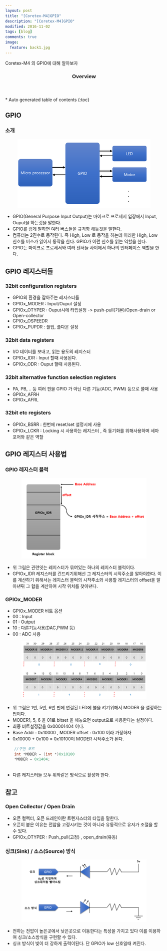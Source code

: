 ```yaml
---
layout: post
title: "[Coretex-M4]GPIO"
description: "[Coretex-M4]GPIO" 
modified: 2016-11-02
tags: [blog]
comments: true
image:
  feature: back1.jpg
---
```


Coretex-M4 의 GPIO에 대해 알아보자
 

<section id="table-of-contents" class="toc">
  <header>
    <h3>Overview</h3>
  </header>
<div id="drawer" markdown="1">
*  Auto generated table of contents
{:toc}
</div>
</section><!-- /#table-of-contents -->



## GPIO 

### 소개
<figure>
	<p style="text-align: center;">	
		<img src="/images/GPIO.PNG" alt="">
	</p>
</figure>

- GPIO(General Purpose Input Output)는 마이크로 프로세서 입장에서 Input, Ouput을 하는것을 말한다.
- GPIO를 쉽게 말하면 여러 버스들을 규격화 해놓것을 말한다.
- 컴퓨터는 2진수로 동작된다. 즉 High, Low 로 동작을 하는데 이러한 High, Low 신호를 버스가 읽어서 동작을 한다. GPIO가 이런 신호를 읽는 역할을 한다.
- GPIO는 마이크로 프로세서와 여러 센서들 사이에서 하나의 인터페이스 역할을 한다.



## GPIO 레지스터들

### 32bit configuration registers

- GPIO의 환경을 잡아주는 레지스터들
- GPIOx_MODER : Input/Ouput 설정
- GPIOx_OTYPER : Ouput시에 타입설정 -> push-pull(기본)/Open-drain or Open-collector
- GPIOx_OSPEEDR
- GPIOx_PUPDR : 풀업, 풀다운 설정


### 32bit data registers

- I/O 데이터를 보내고, 읽는 용도의 레지스터
- GPIOx_IDR : Input 할때 사용된다.
- GPIOx_ODR : Ouput 할때 사용된다.

### 32bit alternative function selection registers

- PA, PB, .. 등 여러 핀을 GPIO 가 아닌 다른 기능(ADC, PWM) 등으로 쓸때 사용
- GPIOx_AFRH
- GPIOx_AFRL

### 32bit etc registers

- GPIOx_BSRR : 한번에 reset/set 설정시에 사용
- GPIOx_LCKR : Locking 시 사용하는 레지스터 , 즉 동기화를 위해사용하며 세마포어와 같은 역할



## GPIO 레지스터 사용법

### GPIO 레지스터 블럭
<figure>
<p style="text-align: center;">	
	<img src="/images/register offset.PNG" width="400">
</p>
</figure>

- 위 그림은 관련잇는 레지스터가 묶여있는 하나의 레지스터 블럭이다.
- GPIOx_IDR 레지스터를 건드리기위해선 그 레지스터의 시작주소를 알아야한다. 이를 계산하기 위해서는 레지스터 블럭의 시작주소와 사용할 레지스터의 offset을 알아낸뒤 그 합을 계산하여 시작 위치를 찾아낸다.


### GPIOx_MODER

- GPIOx_MODER 비트 옵션
- 00 : Input
- 01 : Output
- 10 : 다른기능사용(DAC,PWM 등)
- 00 : ADC 사용 

<figure>
<p style="text-align: center;">	
	<img src="/images/moder.PNG" width="400">
</p>
</figure>

 - 위 그림은 1번, 5번, 6번 핀에 연결된 LED에 불을 켜기위해서 MODER 을 설정하는 법이다.
 - MODER1, 5, 6  을 01로 bitset 을 해놓으면 output으로 사용한다는 설정이다.
 - 최종 비트설정값을 0x00001404 이다.
 - Base Addr : 0x10000  , MODER offset : 0x100  이라 가정하자
 - 0x10000 + 0x100  = 0x10100이 MODER 시작주소가 된다.
 
```c
    //구현 코드
	int *MODER = (int *)0x10100
	*MODER = 0x1404;
	
```
 - 다른 레지스터들 모두 위와같은 방식으로 활성화 한다.
 
## 참고
### Open Collector / Open Drain

- 오픈 컬렉터, 오픈 드레인이란 트렌지스터의 타입을 말한다.
- 오픈이 붙은 이유는 전압을 고정시키는 것이 아니라 유동적으로 유저가 조절을 할 수 있다.
- GPIOx_OTYPER : Push_pull(고정) , open_drain(유동)

### 싱크(Sink) / 소스(Source) 방식

<figure>
<p style="text-align: center;">	
	<img src="/images/sink source.PNG" width="400">
</p>
</figure>

- 전하는 전압이 높은곳에서 낮은곳으로 이동한다는 특성을 가지고 있다 이를 이용하여 싱크/소스방식을 구현할 수 있다.
- 싱크 방식이 빛이 더 강하게 출력이된다. 단 GPIO가 low 신호일때 켜진다.
